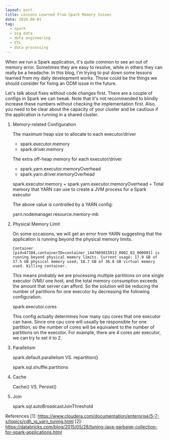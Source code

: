 ```yaml
---
layout: post
title: Lessons Learned From Spark Memory Issues
date: 2018-08-01
tag:
  - spark
  - big data
  - data engineering
  - ETL
  - data processing
---
```


When we run a Spark application, it's quite common to see an out of memory error. Sometimes they are easy to resolve, while in others they can really be a headache. In this blog, I'm trying to put down some lessons learned from my daily development works. Those could be the things we should consider for fixing an OOM issue in the future.


Let's talk about fixes without code changes first. There are a couple of configs in Spark we can tweak. Note that it's not recommended to blindly increase these numbers without checking the implementation first. Also, you need to be clear about the capacity of your cluster and be cautious if the application is running in a shared cluster.




1. Memory-related Configuration

    The maximum heap size to allocate to each executor/driver
    - spark.executor.memory
    - spark.driver.memory

    The extra off-heap memory for each executor/driver
    - spark.yarn.executor.memoryOverhead
    - spark.yarn.driver.memoryOverhead


    spark.executor.memory + spark.yarn.executor.memoryOverhead = Total memory that YARN can use to create a JVM process for a Spark executor
    
    
    The above value is controlled by a YARN config:
    
    yarn.nodemanager.resource.memory-mb


2. Physical Memory Limit
    
    On some occasions, we will get an error from YARN suggesting that the application is running beyond the physical memory limits.

     `Container [pid=47384,containerID=container_1447669815913_0002_02_000001] is running beyond physical memory limits. Current usage: 17.9 GB of 17.5 GB physical memory used; 18.7 GB of 36.8 GB virtual memory used. Killing container.`
    
    This means probably we are processing multiple partitions on one single executor (VM)/ one host, and the total memory consumption exceeds the amount that server can afford. So the solution will be reducing the number of partitions for one executor by decreasing the following configuration.
    
    spark.executor.cores
    
    This config actually determines how many cpu cores that one executor can have. Since one cpu core will usually be responsible for one partition, so the number of cores will be equivalent to the number of partitions on the executor. For example, there are 4 cores per executor, we can try to set it to 2.
    
    
3. Parallelism
    
    spark.default.parallelism VS. repartition()
    
    spark.sql.shuffle.partitions
    
    
4. Cache
    
    
    Cache() VS. Persist()
    
    
5. Join
    
    spark.sql.autoBroadcastJoinThreshold




References
[1]: https://www.cloudera.com/documentation/enterprise/5-7-x/topics/cdh_ig_yarn_tuning.html
[2]: https://databricks.com/blog/2015/05/28/tuning-java-garbage-collection-for-spark-applications.html
